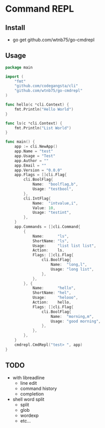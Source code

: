 # Command REPL

## Install

- go get github.com/wtnb75/go-cmdrepl

## Usage

```go
package main

import (
	"fmt"
	"github.com/codegangsta/cli"
	"github.com/wtnb75/go-cmdrepl"
)

func hello(c *cli.Context) {
	fmt.Println("Hello World")
}

func ls(c *cli.Context) {
	fmt.Println("List World")
}

func main() {
	app := cli.NewApp()
	app.Name = "test"
	app.Usage = "Test"
	app.Author = ""
	app.Email = ""
	app.Version = "0.0.0"
	app.Flags = []cli.Flag{
		cli.BoolFlag{
			Name:  "boolflag,b",
			Usage: "testbool",
		},
		cli.IntFlag{
			Name:  "intvalue,i",
			Value: 10,
			Usage: "testint",
		},
	}
	app.Commands = []cli.Command{
		{
			Name:      "ls",
			ShortName: "ls",
			Usage:     "list list list",
			Action:    ls,
			Flags: []cli.Flag{
				cli.BoolFlag{
					Name:  "long,l",
					Usage: "long list",
				},
			},
		}, {
			Name:      "hello",
			ShortName: "hel",
			Usage:     "helooo",
			Action:    hello,
			Flags: []cli.Flag{
				cli.BoolFlag{
					Name:  "morning,m",
					Usage: "good morning",
				},
			},
		},
	}
	cmdrepl.CmdRepl("test> ", app)
}
```

## TODO

- with libreadline
    - line edit
    - command history
    - completion
- shell word split
    - split
    - glob
    - wordexp
    - etc...
